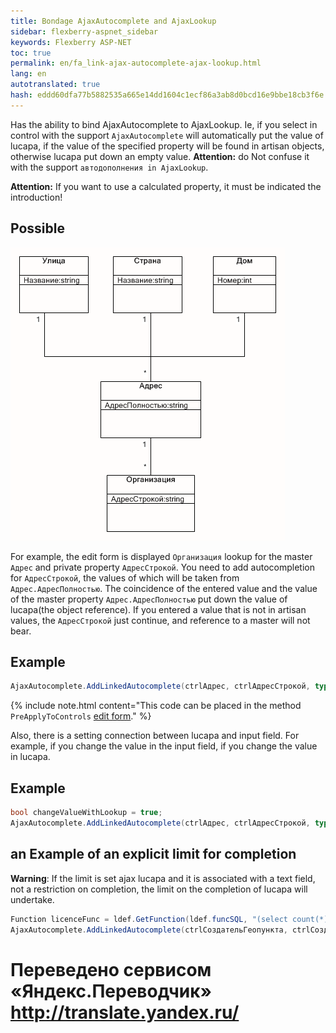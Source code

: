 ```yaml
--- 
title: Bondage AjaxAutocomplete and AjaxLookup 
sidebar: flexberry-aspnet_sidebar 
keywords: Flexberry ASP-NET 
toc: true 
permalink: en/fa_link-ajax-autocomplete-ajax-lookup.html 
lang: en 
autotranslated: true 
hash: eddd60dfa77b5882535a665e14dd1604c1ecf86a3ab8d0bcd16e9bbe18cb3f6e 
--- 
```


Has the ability to bind AjaxAutocomplete to AjaxLookup. Ie, if you select in control with the support `AjaxAutocomplete` will automatically put the value of lucapa, if the value of the specified property will be found in artisan objects, otherwise lucapa put down an empty value. 
__Attention:__ do Not confuse it with the support `автодополнения in AjaxLookup`. 

__Attention:__ If you want to use a calculated property, it must be indicated the introduction! 

## Possible 

![](/images/pages/products/flexberry-aspnet/controls/link-autocomplete.png) 

For example, the edit form is displayed `Организация` lookup for the master `Адрес` and private property `АдресСтрокой`. You need to add autocompletion for `АдресСтрокой`, the values of which will be taken from `Адрес.АдресПолностью`. The coincidence of the entered value and the value of the master property `Адрес.АдресПолностью` put down the value of lucapa(the object reference). If you entered a value that is not in artisan values, the `АдресСтрокой` just continue, and reference to a master will not bear. 

## Example 

```csharp
AjaxAutocomplete.AddLinkedAutocomplete(ctrlАдрес, ctrlАдресСтрокой, typeof(Адрес), "Adrasmanskiy");
``` 

{% include note.html content="This code can be placed in the method `PreApplyToControls` [edit form](fa_form-interaction.html)." %} 

Also, there is a setting connection between lucapa and input field. For example, if you change the value in the input field, if you change the value in lucapa. 

## Example 

```csharp
bool changeValueWithLookup = true;
AjaxAutocomplete.AddLinkedAutocomplete(ctrlАдрес, ctrlАдресСтрокой, typeof(Адрес), "Adrasmanskiy", changeValueWithLookup);
``` 

## an Example of an explicit limit for completion 

__Warning__: If the limit is set ajax lucapa and it is associated with a text field, not a restriction on completion, the limit on the completion of lucapa will undertake. 

```csharp
Function licenceFunc = ldef.GetFunction(ldef.funcSQL, "(select count(*) from Licenzirovanie where STORMMainObjectKey = Organization) > 0");
AjaxAutocomplete.AddLinkedAutocomplete(ctrlСоздательГеопункта, ctrlСоздательГеопунктаСтрокой, typeof(Организация), "ORGANIZACIJA",  true, true, licenceFunc);
``` 



 # Переведено сервисом «Яндекс.Переводчик» http://translate.yandex.ru/